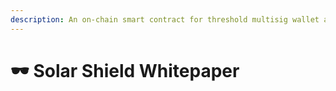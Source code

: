 ```yaml
---
description: An on-chain smart contract for threshold multisig wallet account abstraction
---
```


# 🕶 Solar Shield Whitepaper

